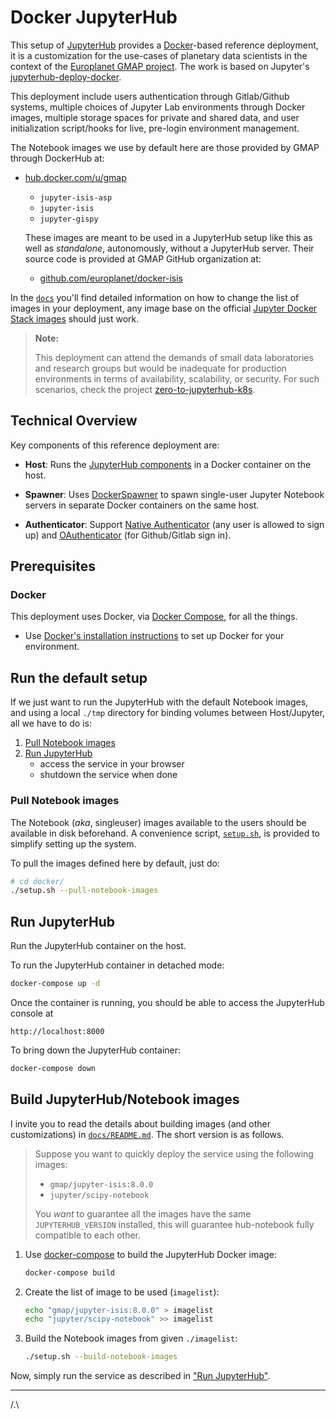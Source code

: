 # Docker JupyterHub

This setup of [JupyterHub](https://github.com/jupyter/jupyterhub) provides a
[Docker](https://docs.docker.com)-based reference deployment,
it is a customization for the use-cases of planetary data scientists
in the context of the [Europlanet GMAP project](https://europlanet-gmap.eu).
The work is based on Jupyter's
[jupyterhub-deploy-docker](https://github.com/jupyter/jupyterhub-deploy-docker).

This deployment include users authentication through Gitlab/Github systems,
multiple choices of Jupyter Lab environments through Docker images,
multiple storage spaces for private and shared data,
and user initialization script/hooks for live, pre-login environment management.

The Notebook images we use by default here are those provided by GMAP through
DockerHub at:

- [hub.docker.com/u/gmap](https://hub.docker.com/u/gmap)
    - `jupyter-isis-asp`
    - `jupyter-isis`
    - `jupyter-gispy`

    These images are meant to be used in a JupyterHub setup like this
    as well as *standalone*, autonomously, without a JupyterHub server.
    Their source code is provided at GMAP GitHub organization at:
    - [github.com/europlanet/docker-isis](https://github.com/europlanet/docker-isis)

In the [`docs`](docs/README.md) you'll find detailed information on how to
change the list of images in your deployment, any image base on the official
[Jupyter Docker Stack images](https://jupyter-docker-stacks.readthedocs.io)
should just work.

> **Note:**
>
> This deployment can attend the demands of small data laboratories and
> research groups but would be inadequate for production environments
> in terms of availability, scalability, or security.
> For such scenarios, check the project
> [zero-to-jupyterhub-k8s](https://github.com/jupyterhub/zero-to-jupyterhub-k8s).

## Technical Overview

Key components of this reference deployment are:

- **Host**:
  Runs the [JupyterHub components](https://jupyterhub.readthedocs.org/en/latest/getting-started.html#overview)
  in a Docker container on the host.

- **Spawner**:
  Uses [DockerSpawner](https://github.com/jupyter/dockerspawner)
  to spawn single-user Jupyter Notebook servers in separate Docker
  containers on the same host.

- **Authenticator**:
  Support [Native Authenticator](https://github.com/jupyterhub/nativeauthenticator)
  (any user is allowed to sign up)
  and [OAuthenticator](https://github.com/jupyterhub/oauthenticator)
  (for Github/Gitlab sign in).

## Prerequisites

### Docker

This deployment uses Docker, via [Docker Compose](https://docs.docker.com/compose/), for all the things.

- Use [Docker's installation instructions](https://docs.docker.com/engine/installation/)
   to set up Docker for your environment.

## Run the default setup

If we just want to run the JupyterHub with the default Notebook images,
and using a local `./tmp` directory for binding volumes between Host/Jupyter,
all we have to do is:

1. [Pull Notebook images](#pull-notebook-images)
2. [Run JupyterHub](#run-jupyterhub)
    - access the service in your browser
    - shutdown the service when done

### Pull Notebook images

The Notebook (*aka*, singleuser) images available to the users should be
available in disk beforehand.
A convenience script, [`setup.sh`](setup.sh), is provided to simplify setting up
the system.

To pull the images defined here by default, just do:
```bash
# cd docker/
./setup.sh --pull-notebook-images
```

## Run JupyterHub

Run the JupyterHub container on the host.

To run the JupyterHub container in detached mode:

```bash
docker-compose up -d
```

Once the container is running, you should be able to access the JupyterHub console at

```
http://localhost:8000
```

To bring down the JupyterHub container:

```bash
docker-compose down
```

## Build JupyterHub/Notebook images

I invite you to read the details about building images (and other customizations)
in [`docs/README.md`](docs/README.md).
The short version is as follows.

> Suppose you want to quickly deploy the service using the following images:
> - `gmap/jupyter-isis:8.0.0`
> - `jupyter/scipy-notebook`
>
> You *want* to guarantee all the images have the same `JUPYTERHUB_VERSION`
> installed, this will guarantee hub-notebook fully compatible to each other.

1. Use [docker-compose](https://docs.docker.com/compose/reference/) to build
   the JupyterHub Docker image:

   ```bash
   docker-compose build
   ```

2. Create the list of image to be used (`imagelist`):

   ```bash
   echo "gmap/jupyter-isis:8.0.0" > imagelist
   echo "jupyter/scipy-notebook" >> imagelist
   ```

3. Build the Notebook images from given `./imagelist`:
   ```bash
   ./setup.sh --build-notebook-images
   ```

Now, simply run the service as described in ["Run JupyterHub"](#run-jupyterhub).

---
/.\
